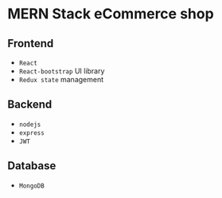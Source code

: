 # MERN Stack eCommerce shop

## Frontend
 * `React`
 * `React-bootstrap` UI library
 * `Redux state` management
 
## Backend
 * `nodejs`
 * `express`
 * `JWT`

## Database
 * `MongoDB`

